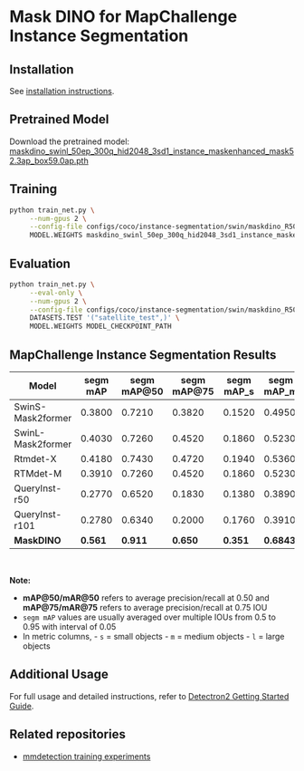 

# Mask DINO for MapChallenge Instance Segmentation

## Installation
See [installation instructions](INSTALL.md).

## Pretrained Model
Download the pretrained model:
[maskdino_swinl_50ep_300q_hid2048_3sd1_instance_maskenhanced_mask52.3ap_box59.0ap.pth](https://github.com/IDEA-Research/detrex-storage/releases/download/maskdino-v0.1.0/maskdino_swinl_50ep_300q_hid2048_3sd1_instance_maskenhanced_mask52.3ap_box59.0ap.pth)

## Training 
```sh
python train_net.py \
     --num-gpus 2 \
     --config-file configs/coco/instance-segmentation/swin/maskdino_R50_bs16_50ep_4s_dowsample1_2048.yaml \
     MODEL.WEIGHTS maskdino_swinl_50ep_300q_hid2048_3sd1_instance_maskenhanced_mask52.3ap_box59.0ap.pth
```
## Evaluation
```sh
python train_net.py \
     --eval-only \
     --num-gpus 2 \
     --config-file configs/coco/instance-segmentation/swin/maskdino_R50_bs16_50ep_4s_dowsample1_2048.yaml \
     DATASETS.TEST '("satellite_test",)' \
     MODEL.WEIGHTS MODEL_CHECKPOINT_PATH
```

<!--mask2former S 
segm_mAP_copypaste: 0.380 0.721 0.382 0.152 0.495 0.692
segm_mAR_copypaste:0.504 0.879 0.509 0.338 0.594 0.783 

rtmdet-m
segm_mAP_copypaste: 0.403 0.726 0.452 0.186 0.523 0.737
segm_mAR_copypaste: 0.527 0.888 0.586 0.351 0.622 0.817

rtmdet-X
segm_mAP_copypaste: 0.418 0.743 0.472 0.194 0.536 0.769
segm_mAR_copypaste: 0.529 0.897 0.586 0.358 0.617 0.867 
 -->
## MapChallenge Instance Segmentation Results

| Model            | segm mAP | segm mAP@50 | segm mAP@75 | segm mAP_s | segm mAP_m | segm mAP_l | segm mAR | segm mAR@50 | segm mAR@75 |
|------------------|----------|-------------|-------------|------------|------------|------------|---------|--------|------------|
| SwinS-Mask2former| 0.3800   | 0.7210      | 0.3820      | 0.1520     | 0.4950     | 0.6920     | 0.5040  | 0.8790 | 0.5090     |
| SwinL-Mask2former| 0.4030   | 0.7260      | 0.4520      | 0.1860     | 0.5230     | 0.7370     | 0.5270  | 0.8880 | 0.5860     |
| Rtmdet-X         | 0.4180   | 0.7430      | 0.4720      | 0.1940     | 0.5360     | 0.7690     | 0.5290  | 0.8970 | 0.5860     |
| RTMdet-M         | 0.3910   | 0.7260      | 0.4520      | 0.1860     | 0.5230     | 0.7370     | 0.5270  | 0.8880 | 0.5860     |
| QueryInst-r50    | 0.2770   | 0.6520      | 0.1830      | 0.1380     | 0.3890     | 0.1530     | 0.4320  | 0.8260 | 0.3840     |
| QueryInst-r101   | 0.2780   | 0.6340      | 0.2000      | 0.1760     | 0.3910     | 0.1010     | 0.4580  | 0.8550 | 0.4640     |
| **MaskDINO**     | **0.561** | **0.911**    | **0.650**   | **0.351**   | **0.6843** | **0.6851** | **0.617** | **0.949** | **0.703**  |
<br>

**Note:**
- **mAP@50/mAR@50** refers to average precision/recall at 0.50 and **mAP@75/mAR@75** refers to average precision/recall at 0.75 IOU
- `segm mAP` values are usually averaged over multiple IOUs from 0.5 to 0.95 with interval of 0.05
- In metric columns,
       - `s` = small objects
       - `m` = medium objects
       - `l` = large objects
## Additional Usage
For full usage and detailed instructions, refer to [Detectron2 Getting Started Guide](https://github.com/facebookresearch/detectron2/blob/master/GETTING_STARTED.md).

## Related repositories
- [mmdetection training experiments ](https://github.com/saidineshpola/mapchallenge-instance-segmentation/tree/main)

